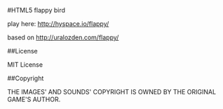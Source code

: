 #HTML5 flappy bird

play here: http://hyspace.io/flappy/

based on http://uralozden.com/flappy/


##License

MIT License

##Copyright

THE IMAGES' AND SOUNDS' COPYRIGHT IS OWNED BY THE ORIGINAL GAME'S AUTHOR.